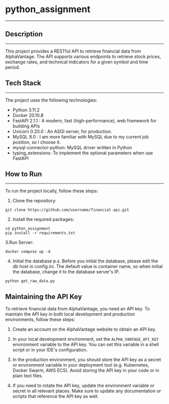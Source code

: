 # python_assignment

---

## Description

---

This project provides a RESTful API to retrieve financial data from AlphaVantage. The API supports various endpoints to retrieve stock prices, exchange rates, and technical indicators for a given symbol and time period.

## Tech Stack

---

The project uses the following technologies:

- Python 3.11.2
- Docker 20.10.8
- FastAPI 2.1.1 : A modern, fast (high-performance), web framework for building APIs
- Uvicorn 0.20.0 : An ASGI server, for production.
- MySQL 8.0 : I am more familiar with MySQL due to my current job position, so I choose it.
- mysql-connector-python: MySQL driver written in Python
- typing_extensions: To implement the optional parameters when use FastAPI  

## How to Run

---

To run the project locally, follow these steps:

1. Clone the repository:

```
git clone https://github.com/username/financial-api.git
```

2. Install the required packages:

```
cd python_assignment
pip install -r requirements.txt

```

3.Run Server:

```
docker compose up -d
```

4. Initial the database
p.s. Before you initial the database, please edit the db host in config.ini.
     The default value is container name, so when initial the database, 
     change it to the database server's IP.
```
python get_raw_data.py
```

## Maintaining the API Key

To retrieve financial data from AlphaVantage, you need an API key. To maintain the API key in both local development and production environments, follow these steps:

1. Create an account on the AlphaVantage website to obtain an API key.

2. In your local development environment, set the `ALPHA_VANTAGE_API_KEY` environment variable to the API key. You can set this variable in a shell script or in your IDE's configuration.

3. In the production environment, you should store the API key as a secret or environment variable in your deployment tool (e.g. Kubernetes, Docker Swarm, AWS ECS). Avoid storing the API key in your code or in plain text files.

4. If you need to rotate the API key, update the environment variable or secret in all relevant places. Make sure to update any documentation or scripts that reference the API key as well.